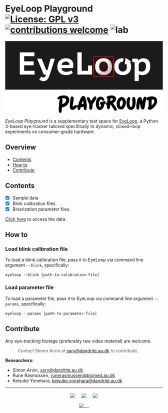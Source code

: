 # EyeLoop Playground [![License: GPL v3](https://img.shields.io/badge/License-GPLv3-blue.svg)](https://www.gnu.org/licenses/gpl-3.0) [![contributions welcome](https://img.shields.io/badge/contributions-welcome-brightgreen.svg?style=flat)](https://github.com/simonarvin/eyeloop/issues) ![lab](https://img.shields.io/badge/yonehara-lab-blue) 

<p align="center">
<img src="https://github.com/simonarvin/eyeloop_playground/blob/master/misc/logo.svg?raw=true">
</p>

*EyeLoop Playground* is a supplementary test space for [EyeLoop](https://github.com/simonarvin/eyeloop), a Python 3-based eye-tracker tailored specifically to dynamic, closed-loop experiments on consumer-grade hardware.

## Overview ##
- [Contents](#contents)
- [How to](#how-to)
- [Contribute](#contribute)

## Contents ##
- [x] Sample data
- [x] Blink calibration files.
- [x] Binarization parameter files.

[Click here](https://github.com/simonarvin/eyeloop_playground/tree/master/examples) to access the data.

## How to ##

### Load blink calibration file ###
To load a blink calibration file, pass it to EyeLoop via command line argument ```--blink```, specifically:
```
eyeloop --blink [path-to-calibration-file]
```

### Load parameter file ###
To load a parameter file, pass it to EyeLoop via command line argument ```--params```, specifically:
```
eyeloop --params [path-to-parameter-file]
```

## Contribute ##
Any eye-tracking footage (preferably raw video material) are welcome.

> Contact Simon Arvin at sarv@dandrite.au.dk to contribute.

**Researchers:**

- Simon Arvin, sarv@dandrite.au.dk
- Rune Rasmussen, runerasmussen@biomed.au.dk
- Keisuke Yonehara, keisuke.yonehara@dandrite.au.dk

---
<p align="center">
    <img src="https://github.com/simonarvin/eyeloop/blob/master/misc/imgs/aarhusuniversity.svg?raw=true" align="center" height="40">&nbsp;&nbsp;&nbsp;&nbsp;
    <img src="https://github.com/simonarvin/eyeloop/blob/master/misc/imgs/dandrite.svg?raw=true" align="center" height="40">&nbsp;&nbsp;&nbsp;&nbsp;
    <img src="https://github.com/simonarvin/eyeloop/blob/master/misc/imgs/nordicembl.svg?raw=true" align="center" height="40">
</p>
<p align="center">
    <a href="http://www.yoneharalab.com">
    <img src="https://github.com/simonarvin/eyeloop/blob/master/misc/imgs/yoneharalab.svg?raw=true" align="center" height="18">&nbsp;&nbsp;&nbsp;&nbsp;
    </a>
    </p>
